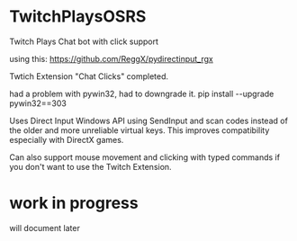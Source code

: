 # TwitchPlaysOSRS
Twitch Plays Chat bot with click support

using this: https://github.com/ReggX/pydirectinput_rgx

Twtich Extension "Chat Clicks" completed.

had a problem with pywin32, had to downgrade it. pip install --upgrade pywin32==303

Uses Direct Input Windows API using SendInput and scan codes instead of the older and more unreliable virtual keys. This improves compatibility especially with DirectX games.

Can also support mouse movement and clicking with typed commands if you don't want to use the Twitch Extension.

# work in progress
will document later
